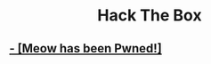 <h1 align="center">Hack The Box</h1>

<h2><a href="https://www.hackthebox.com/achievement/machine/2066617/394" target="_blank">- [Meow has been Pwned!]</a></h2>
